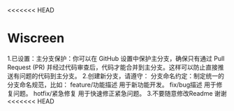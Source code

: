 <<<<<<< HEAD
# Wiscreen
1.已设置：主分支保护：你可以在 GitHub 设置中保护主分支，确保只有通过 Pull Request (PR) 并经过代码审查后，代码才能合并到主分支。这样可以防止直接推送有问题的代码到主分支。
2.创建新分支，请遵守：
分支命名约定：制定统一的分支命名规范，比如：
feature/功能描述 用于新功能开发。
fix/bug描述 用于修复问题。
hotfix/紧急修复 用于快速修正紧急问题。
3.不要随意修改Readme 谢谢
<<<<<<< HEAD